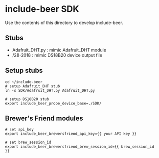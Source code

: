 # include-beer SDK
Use the contents of this directory to develop include-beer.

## Stubs
- Adafruit_DHT.py : mimic Adafruit_DHT module
- /28-2018 : mimic DS18B20 device output file

## Setup stubs
    cd ~/include-beer
    # setup Adafruit_DHT stub
    ln -s SDK/Adafruit_DHT.py Adafruit_DHT.py

    # setup DS18B20 stub
    export include_beer_probe_device_base=./SDK/


## Brewer's Friend modules
    # set api_key
    export include_beer_brewersfriend_api_key={{ your API key }}

    # set brew_session_id
    export include_beer_brewersfriend_brew_session_id={{ brew_session_id }}
